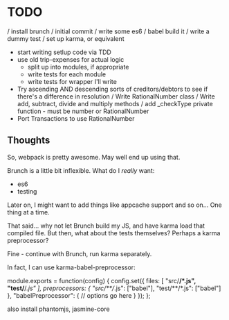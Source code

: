 TODO
====

/ install brunch
/ initial commit
/ write some es6
/ babel build it
/ write a dummy test
/ set up karma, or equivalent
- start writing setlup code via TDD
- use old trip-expenses for actual logic
    - split up into modules, if appropriate
    - write tests for each module
    - write tests for wrapper I'll write
- Try ascending AND descending sorts of creditors/debtors to see if there's
  a difference in resolution
/ Write RationalNumber class
    / Write add, subtract, divide and multiply methods
    / add \_checkType private function - must be number or RationalNumber
- Port Transactions to use RationalNumber

Thoughts
--------

So, webpack is pretty awesome. May well end up using that.

Brunch is a little bit inflexible. What do I *really* want:
- es6
- testing

Later on, I might want to add things like appcache support and so on... One
thing at a time.

That said... why not let Brunch build my JS, and have karma load that compiled
file. But then, what about the tests themselves? Perhaps a karma preprocessor?

Fine - continue with Brunch, run karma separately.

In fact, I can use karma-babel-preprocessor:

  module.exports = function(config) {
    config.set({
      files: [
        "src/**/*.js",
        "test/**/*.js"
      ],
      preprocessors: {
        "src/**/*.js": ["babel"],
        "test/**/*.js": ["babel"]
      },
      "babelPreprocessor": {
        // options go here
      }
    });
  };

also install phantomjs, jasmine-core

